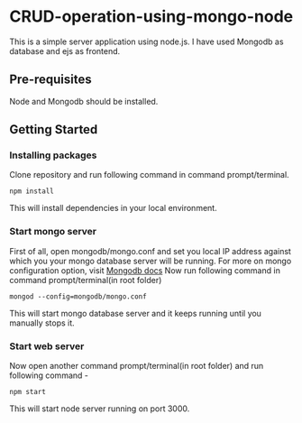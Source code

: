 # CRUD-operation-using-mongo-node
This is a simple server application using node.js. I have used Mongodb as database and ejs as frontend.

## Pre-requisites
Node and Mongodb should be installed.

## Getting Started
### Installing packages
Clone repository and run following command in command prompt/terminal.
```
npm install
```
This will install dependencies in your local environment.


### Start mongo server
First of all, open mongodb/mongo.conf and set you local IP address against which you your mongo database server will be running.
For more on mongo configuration option, visit [Mongodb docs](https://docs.mongodb.com/manual/reference/configuration-options/#configuration-file)
Now run following command in command prompt/terminal(in root folder)
```
mongod --config=mongodb/mongo.conf
```
This will start mongo database server and it keeps running until you manually stops it. 


### Start web server
Now open another command prompt/terminal(in root folder) and run following command -
```
npm start
```
This will start node server running on port 3000.
